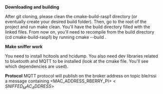 **Downloading and building**

After git cloning, please clean the cmake-build-rasp1 directory (or eventually create your desired build folder). Then, go to the root of the project and run make clean. You'll have the build directory filled with the linked files. From now on, you'll need to recompile from the build directory (cd cmake-build-rasp1) by running cmake --build .

**Make sniffer work**

You need to install hcitools and hcidump. You also need dev libraries related to bluetooth and MQTT to be installed (look at the cmake file. You'll see which dependencies are used).

**Protocol**
MQTT protocol will publish on the broker address on topic ble/rssi a message containing <MAC_ADDRESS_RBERRY_PI>$<SNIFFED_MAC_ADDRESS>$<RSSI> 
